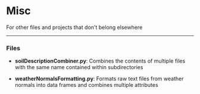 # Misc
For other files and projects that don't belong elsewhere

---

### Files

- **soilDescriptionCombiner.py**: Combines the contents of multiple files with the same name contained within subdirectories

- **weatherNormalsFormatting.py**: Formats raw text files from weather normals into data frames and combines multiple attributes
